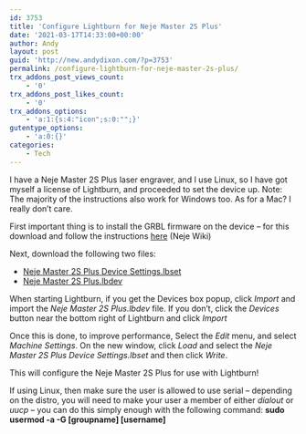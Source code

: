 ```yaml
---
id: 3753
title: 'Configure Lightburn for Neje Master 2S Plus'
date: '2021-03-17T14:33:00+00:00'
author: Andy
layout: post
guid: 'http://new.andydixon.com/?p=3753'
permalink: /configure-lightburn-for-neje-master-2s-plus/
trx_addons_post_views_count:
    - '0'
trx_addons_post_likes_count:
    - '0'
trx_addons_options:
    - 'a:1:{s:4:"icon";s:0:"";}'
gutentype_options:
    - 'a:0:{}'
categories:
    - Tech
---
```


I have a Neje Master 2S Plus laser engraver, and I use Linux, so I have got myself a license of Lightburn, and proceeded to set the device up. Note: The majority of the instructions also work for Windows too. As for a Mac? I really don’t care.

First important thing is to install the GRBL firmware on the device – for this download and follow the instructions [here](https://wiki.nejetool.com/doku.php?id=nejelaser_master_2_plus) (Neje Wiki)

Next, download the following two files:

- [Neje Master 2S Plus Device Settings.lbset](<https://www.andydixon.com/assets/Neje Master 2S Plus Device Settings.lbset>)
- [Neje Master 2S Plus.lbdev](<https://www.andydixon.com/assets/Neje Master 2S Plus.lbdev>)

When starting Lightburn, if you get the Devices box popup, click *Import* and import the *Neje Master 2S Plus.lbdev* file. If you don’t, click the *Devices* button near the bottom right of Lightburn and click *Import*

Once this is done, to improve performance, Select the *Edit* menu, and select *Machine Settings*. On the new window, click *Load* and select the *Neje Master 2S Plus Device Settings.lbset* and then click *Write*.

This will configure the Neje Master 2S Plus for use with Lightburn!

If using Linux, then make sure the user is allowed to use serial – depending on the distro, you will need to make your user a member of either *dialout* or *uucp* – you can do this simply enough with the following command: **sudo usermod -a -G \[groupname\] \[username\]**